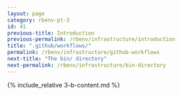 ```yaml
---
layout: page
category: rbenv-pt-3
id: 41
previous-title: Introduction
previous-permalink: /rbenv/infrastructure/introduction
title: ".github/workflows/"
permalink: /rbenv/infrastructure/github-workflows
next-title: "The bin/ directory"
next-permalink: /rbenv/infrastructure/bin-directory
---
```


{% include_relative 3-b-content.md %}
